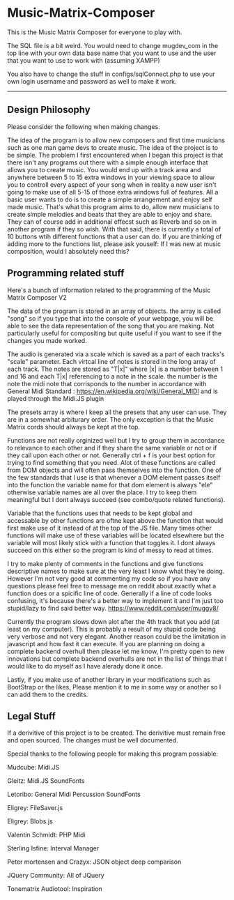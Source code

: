 # Music-Matrix-Composer
This is the Music Matrix Composer for everyone to play with.

The SQL file is a bit weird. You would need to change mugdev_com in the top line with your own data base name that you want to use and the user that you want to use to work with (assuming XAMPP)

You also have to change the stuff in configs/sqlConnect.php to use your own login username and password as well to make it work.

----

## Design Philosophy
Please consider the following when making changes. 

The idea of the program is to allow new composers and first time musicians such as one man game devs to create music. The idea of the project is to be simple. The problem I first encountered when I began this project is that there isn't any programs out there with a simple enough interface that allows you to create music. You would end up with a track area and anywhere between 5 to 15 extra windows in your viewing space to allow you to controll every aspect of your song when in reality a new user isn't going to make use of all 5-15 of those extra windows full of features. All a basic user wants to do is to create a simple arrangement and enjoy self made music. That's what this program aims to do, allow new musicians to create simple melodies and beats that they are able to enjoy and share. They can of course add in additional effecst such as Reverb and so on in another program if they so wish. With that said, there is currently a total of 10 buttons wtih different functions that a user can do. If you are thinking of adding more to the functions list, please ask youself: If I was new at music composition, would I absolutely need this?

## Programming related stuff
Here's a bunch of information related to the programming of the Music Matrix Composer V2

The data of the program is stored in an array of objects. the array is called "song" so if you type that into the console of your webpage, you will be able to see the data representation of the song that you are making. Not particularly useful for compositing but quite useful if you want to see if the changes you made worked. 

The audio is generated via a scale which is saved as a part of each tracks's "scale" parameter. Each virtcal line of notes is stored in the long array of each track. The notes are stored as "T|x|" where |x| is a number between 1 and 16 and each T|x| referencing to a note in the scale. the number is the note the midi note that corrisponds to the number in accordance with General Midi Standard : https://en.wikipedia.org/wiki/General_MIDI and is played through the Midi.JS plugin

The presets array is where I keep all the presets that any user can use. They are in a somewhat arbiturary order. The only exception is that the Music Matrix cords should always be kept at the top. 

Functions are not really orginized well but I try to group them in accordance to relevance to each other and if they share the same variable or not or if they call upon each other or not. Generally ctrl + f is your best option for trying to find something that you need. Alot of these functions are called from DOM objects and will often pass themselves into the function. One of the few standards that I use is that whenever a DOM element passes itself into the function the variable name for that dom element is always "ele" otherwise variable names are all over the place. I try to keep them meaningful but I dont always succeed (see combo/quote related functions). 

Variable that the functions uses that needs to be kept global and accessable by other functions are oftne kept above the function that would first make use of it instead of at the top of the JS file. Many times other functions will make use of these variables will be located elsewhere but the variable will most likely stick with a function that toggles it. I dont always succeed on this either so the program is kind of messy to read at times. 

I try to make plenty of comments in the functions and give functions descriptive names to make sure at the very least I know what they're doing. However I'm not very good at commenting my code so if you have any questions please feel free to message me on reddit about exactly what a function does or a spicific line of code. Generally if a line of code looks confusing, it's because there's a better way to implement it and I'm just too stupid/lazy to find said better way. https://www.reddit.com/user/muggy8/

Currently the program slows down alot after the 4th track that you add (at least on my computer). This is probably a result of my stupid code being very verbose and not very elegant. Another reason could be the limitation in javascript and how fast it can execute. If you are planning on doing a complete backend overhull then please let me know, I'm pretty open to new innovations but complete backend overhulls are not in the list of things that I would like to do myself as I have alerady done it once. 

Lastly, if you make use of another library in your modifications such as BootStrap or the likes, Please mention it to me in some way or another so I can add them to the credits.

## Legal Stuff

If a derivitive of this project is to be created. The derivitive must remain free and open sourced. The changes must be well documented.


Special thanks to the following people for making this program possiable: 

Mudcube: Midi.JS

Gleitz: Midi.JS SoundFonts

Letoribo: General Midi Percussion SoundFonts

Eligrey: FileSaver.js

Eligrey: Blobs.js

Valentin Schmidt: PHP Midi

Sterling Isfine: Interval Manager

Peter mortensen and Crazyx: JSON object deep comparison 

JQuery Community: All of JQuery

Tonematrix Audiotool: Inspiration

